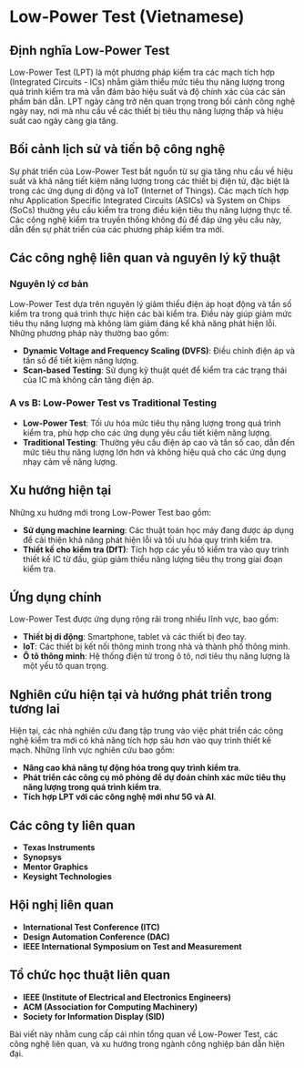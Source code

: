 # Low-Power Test (Vietnamese)

## Định nghĩa Low-Power Test

Low-Power Test (LPT) là một phương pháp kiểm tra các mạch tích hợp (Integrated Circuits - ICs) nhằm giảm thiểu mức tiêu thụ năng lượng trong quá trình kiểm tra mà vẫn đảm bảo hiệu suất và độ chính xác của các sản phẩm bán dẫn. LPT ngày càng trở nên quan trọng trong bối cảnh công nghệ ngày nay, nơi mà nhu cầu về các thiết bị tiêu thụ năng lượng thấp và hiệu suất cao ngày càng gia tăng.

## Bối cảnh lịch sử và tiến bộ công nghệ

Sự phát triển của Low-Power Test bắt nguồn từ sự gia tăng nhu cầu về hiệu suất và khả năng tiết kiệm năng lượng trong các thiết bị điện tử, đặc biệt là trong các ứng dụng di động và IoT (Internet of Things). Các mạch tích hợp như Application Specific Integrated Circuits (ASICs) và System on Chips (SoCs) thường yêu cầu kiểm tra trong điều kiện tiêu thụ năng lượng thực tế. Các công nghệ kiểm tra truyền thống không đủ để đáp ứng yêu cầu này, dẫn đến sự phát triển của các phương pháp kiểm tra mới.

## Các công nghệ liên quan và nguyên lý kỹ thuật

### Nguyên lý cơ bản

Low-Power Test dựa trên nguyên lý giảm thiểu điện áp hoạt động và tần số kiểm tra trong quá trình thực hiện các bài kiểm tra. Điều này giúp giảm mức tiêu thụ năng lượng mà không làm giảm đáng kể khả năng phát hiện lỗi. Những phương pháp này thường bao gồm:

- **Dynamic Voltage and Frequency Scaling (DVFS)**: Điều chỉnh điện áp và tần số để tiết kiệm năng lượng.
- **Scan-based Testing**: Sử dụng kỹ thuật quét để kiểm tra các trạng thái của IC mà không cần tăng điện áp.
  
### A vs B: Low-Power Test vs Traditional Testing

- **Low-Power Test**: Tối ưu hóa mức tiêu thụ năng lượng trong quá trình kiểm tra, phù hợp cho các ứng dụng yêu cầu tiết kiệm năng lượng.
- **Traditional Testing**: Thường yêu cầu điện áp cao và tần số cao, dẫn đến mức tiêu thụ năng lượng lớn hơn và không hiệu quả cho các ứng dụng nhạy cảm về năng lượng.

## Xu hướng hiện tại

Những xu hướng mới trong Low-Power Test bao gồm:

- **Sử dụng machine learning**: Các thuật toán học máy đang được áp dụng để cải thiện khả năng phát hiện lỗi và tối ưu hóa quy trình kiểm tra.
- **Thiết kế cho kiểm tra (DfT)**: Tích hợp các yếu tố kiểm tra vào quy trình thiết kế IC từ đầu, giúp giảm thiểu năng lượng tiêu thụ trong giai đoạn kiểm tra.
  
## Ứng dụng chính

Low-Power Test được ứng dụng rộng rãi trong nhiều lĩnh vực, bao gồm:

- **Thiết bị di động**: Smartphone, tablet và các thiết bị đeo tay.
- **IoT**: Các thiết bị kết nối thông minh trong nhà và thành phố thông minh.
- **Ô tô thông minh**: Hệ thống điện tử trong ô tô, nơi tiêu thụ năng lượng là một yếu tố quan trọng.

## Nghiên cứu hiện tại và hướng phát triển trong tương lai

Hiện tại, các nhà nghiên cứu đang tập trung vào việc phát triển các công nghệ kiểm tra mới có khả năng tích hợp sâu hơn vào quy trình thiết kế mạch. Những lĩnh vực nghiên cứu bao gồm:

- **Nâng cao khả năng tự động hóa trong quy trình kiểm tra**.
- **Phát triển các công cụ mô phỏng để dự đoán chính xác mức tiêu thụ năng lượng trong quá trình kiểm tra**.
- **Tích hợp LPT với các công nghệ mới như 5G và AI**.

## Các công ty liên quan

- **Texas Instruments**
- **Synopsys**
- **Mentor Graphics**
- **Keysight Technologies**

## Hội nghị liên quan

- **International Test Conference (ITC)**
- **Design Automation Conference (DAC)**
- **IEEE International Symposium on Test and Measurement**

## Tổ chức học thuật liên quan

- **IEEE (Institute of Electrical and Electronics Engineers)**
- **ACM (Association for Computing Machinery)**
- **Society for Information Display (SID)**

Bài viết này nhằm cung cấp cái nhìn tổng quan về Low-Power Test, các công nghệ liên quan, và xu hướng trong ngành công nghiệp bán dẫn hiện đại.
